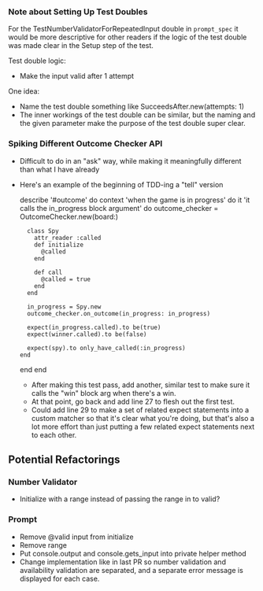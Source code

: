 ### Note about Setting Up Test Doubles

For the TestNumberValidatorForRepeatedInput double in `prompt_spec` it would be more descriptive for other readers
if the logic of the test double was made clear in the Setup step of the test. 

Test double logic:
- Make the input valid after 1 attempt

One idea:
- Name the test double something like SucceedsAfter.new(attempts: 1)
- The inner workings of the test double can be similar, but the naming and the given parameter
    make the purpose of the test double super clear. 

### Spiking Different Outcome Checker API

- Difficult to do in an "ask" way, while making it meaningfully different than what I have already
- Here's an example of the beginning of TDD-ing a "tell" version

  describe '#outcome' do
    context 'when the game is in progress' do
      it 'it calls the in_progress block argument' do
        outcome_checker = OutcomeChecker.new(board:)

        class Spy
          attr_reader :called
          def initialize
            @called
          end

          def call
            @called = true
          end
        end

        in_progress = Spy.new
        outcome_checker.on_outcome(in_progress: in_progress)

        expect(in_progress.called).to be(true)
        expect(winner.called).to be(false)

        expect(spy).to only_have_called(:in_progress)
      end
    end
  end

  - After making this test pass, add another, similar test to make sure it calls the "win" block arg when there's a win.
  - At that point, go back and add line 27 to flesh out the first test. 
  - Could add line 29 to make a set of related expect statements into a custom matcher so that it's clear what you're doing, but that's also a lot more effort
    than just putting a few related expect statements next to each other. 


## Potential Refactorings

### Number Validator

- Initialize with a range instead of passing the range in to valid?

### Prompt

- Remove @valid input from initialize
- Remove range
- Put console.output and console.gets_input into private helper method
- Change implementation like in last PR so number validation and availability validation are separated, and a separate error message is displayed for each case. 